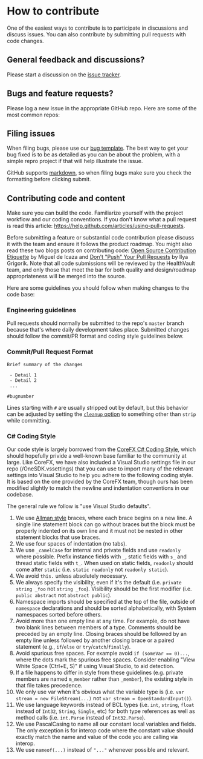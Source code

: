 # How to contribute
One of the easiest ways to contribute is to participate in discussions and discuss issues. You can also contribute by submitting pull requests with code changes.

## General feedback and discussions?
Please start a discussion on the [issue tracker](https://github.com/Microsoft/healthvault-fhir-library/issues).

## Bugs and feature requests?
Please log a new issue in the appropriate GitHub repo. Here are some of the most common repos:

## Filing issues
When filing bugs, please use our [bug template](https://github.com/Microsoft/healthvault-fhir-library/wiki/Bug-Template).
The best way to get your bug fixed is to be as detailed as you can be about the problem, with a simple repro project if that will help illustrate the issue.

GitHub supports [markdown](http://github.github.com/github-flavored-markdown/), so when filing bugs make sure you check the formatting before clicking submit.

## Contributing code and content
Make sure you can build the code. Familiarize yourself with the project workflow and our coding conventions. If you don't know what a pull request is read this article: https://help.github.com/articles/using-pull-requests.

Before submitting a feature or substantial code contribution please discuss it with the team and ensure it follows the product roadmap. You might also read these two blogs posts on contributing code: [Open Source Contribution Etiquette](http://tirania.org/blog/archive/2010/Dec-31.html) by Miguel de Icaza and [Don't "Push" Your Pull Requests](http://www.igvita.com/2011/12/19/dont-push-your-pull-requests/) by Ilya Grigorik. Note that all code submissions will be reviewed by the HealthVault team, and only those that meet the bar for both quality and design/roadmap appropriateness will be merged into the source.

Here are some guidelines you should follow when making changes to the code base:

### Engineering guidelines
Pull requests should normally be submitted to the repo's `master` branch because that's where daily development takes place.  Submitted changes should follow the commit/PR format and coding style guidelines below.

### Commit/Pull Request Format
```
Brief summary of the changes

 - Detail 1
 - Detail 2
 ...

#bugnumber
```

Lines starting with `#` are usually stripped out by default, but this behavior can be adjusted by setting the [`cleanup` option](https://git-scm.com/docs/git-commit#git-commit---cleanupltmodegt) to something other than `strip` while committing.

### C# Coding Style
Our code style is largely borrowed from the [CoreFX C# Coding Style](https://github.com/dotnet/corefx/blob/eb883d78defbc7d4cae3b8ebd0fa68852eb583e3/Documentation/coding-guidelines/coding-style.md), which should hopefully privide a well-known base familiar to the community at large.  Like CoreFX, we have also included a Visual Studio settings file in our repo (/OneSDK.vssettings) that you can use to import many of the relevant settings into Visual Studio to help you adhere to the following coding style.  It is based on the one provided by the CoreFX team, though ours has been modified slightly to match the newline and indentation conventions in our codebase.

The general rule we follow is "use Visual Studio defaults".
1.	We use [Allman style](http://en.wikipedia.org/wiki/Indent_style#Allman_style) braces, where each brace begins on a new line. A single line statement block can go without braces but the block must be properly indented on its own line and it must not be nested in other statement blocks that use braces.
2.	We use four spaces of indentation (no tabs).
3.	We use `_camelCase` for internal and private fields and use `readonly` where possible. Prefix instance fields with `_`, static fields with `s_` and thread static fields with `t_`.  When used on static fields, `readonly` should come after `static` (i.e. `static readonly` not `readonly static`).
4.	We avoid `this.` unless absolutely necessary.
5.	We always specify the visibility, even if it's the default (i.e. `private string _foo` not `string _foo`). Visibility should be the first modifier (i.e. `public abstract` not `abstract public`).
6.	Namespace imports should be specified at the top of the file, outside of `namespace` declarations and should be sorted alphabetically, with System namespaces sorted before others.
7.	Avoid more than one empty line at any time. For example, do not have two blank lines between members of a type.  Comments should be preceded by an empty line.  Closing braces should be followed by an empty line unless followed by another closing brace or a paired statement (e.g., `if`/`else` or `try`/`catch`/`finally`).
8.	Avoid spurious free spaces. For example avoid `if (someVar == 0)...`, where the dots mark the spurious free spaces. Consider enabling "View White Space (Ctrl+E, S)" if using Visual Studio, to aid detection.
9.	If a file happens to differ in style from these guidelines (e.g. private members are named `m_member` rather than `_member`), the existing style in that file takes precedence.
10.	We only use var when it's obvious what the variable type is (i.e. `var stream = new FileStream(...)` not `var stream = OpenStandardInput()`).
11.	We use language keywords instead of BCL types (i.e. `int`, `string`, `float` instead of `Int32`, `String`, `Single`, etc) for both type references as well as method calls (i.e. `int.Parse` instead of `Int32.Parse`).
12.	We use PascalCasing to name all our constant local variables and fields. The only exception is for interop code where the constant value should exactly match the name and value of the code you are calling via interop.
13.	We use `nameof(...)` instead of `"..."` whenever possible and relevant.
